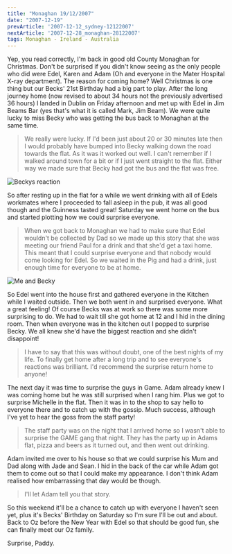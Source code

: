```yaml
---
title: "Monaghan 19/12/2007"
date: "2007-12-19"
prevArticle: '2007-12-12_sydney-12122007'
nextArticle: '2007-12-28_monaghan-28122007'
tags: Monaghan - Ireland - Australia
---
```

Yep, you read correctly, I'm back in good old County Monaghan for Christmas. Don't be surprised if you didn't know seeing as the only people who did were Edel, Karen and Adam (Oh and everyone in the Mater Hospital X-ray department). The reason for coming home? Well Christmas is one thing but our Becks' 21st Birthday had a big part to play. After the long journey home (now revised to about 34 hours not the previously advertised 36 hours) I landed in Dublin on Friday afternoon and met up with Edel in Jim Beams Bar (yes that's what it is called Mark, Jim Beam). We were quite lucky to miss Becky who was getting the bus back to Monaghan at the same time. 
> We really were lucky. If I'd been just about 20 or 30 minutes late then I would probably have bumped into Becky walking down the road towards the flat. As it was it worked out well. I can't remember if I walked around town for a bit or if I just went straight to the flat. Either way we made sure that Becky had got the bus and the flat was free.

![Beckys reaction](/images/DSCF0159.JPG "Beckys reaction, good isn't it?")

So after resting up in the flat for a while we went drinking with all of Edels workmates where I proceeded to fall asleep in the pub, it was all good though and the Guinness tasted great! Saturday we went home on the bus and started plotting how we could surprise everyone.
> When we got back to Monaghan we had to make sure that Edel wouldn't be collected by Dad so we made up this story that she was meeting our friend Paul for a drink and that she'd get a taxi home. This meant that I could surprise everyone and that nobody would come looking for Edel. So we waited in the Pig and had a drink, just enough time for everyone to be at home.

![Me and Becky](/images/DSCF0161.JPG "She still hasn't calmed down yet")

So Edel went into the house first and gathered everyone in the Kitchen while I waited outside. Then we both went in and surprised everyone. What a great feeling! Of course Becks was at work so there was some more surprising to do. We had to wait till she got home at 12 and I hid in the dining room. Then when everyone was in the kitchen out I popped to surprise Becky. We all knew she'd have the biggest reaction and she didn't disappoint!
> I have to say that this was without doubt, one of the best nights of my life. To finally get home after a long trip and to see everyone's reactions was brilliant. I'd recommend the surprise return home to anyone!

The next day it was time to surprise the guys in Game. Adam already knew I was coming home but he was still surprised when I rang him. Plus we got to surprise Michelle in the flat. Then it was in to the shop to say hello to everyone there and to catch up with the gossip. Much success, although I've yet to hear the goss from the staff party!
> The staff party was on the night that I arrived home so I wasn't able to surprise the GAME gang that night. They has the party up in Adams flat, pizza and beers as it turned out, and then went out drinking.

Adam invited me over to his house so that we could surprise his Mum and Dad along with Jade and Sean. I hid in the back of the car while Adam got them to come out so that I could make my appearance. I don't think Adam realised how embarrassing that day would be though.
> I'll let Adam tell you that story.

So this weekend it'll be a chance to catch up with everyone I haven't seen yet, plus it's Becks' Birthday on Saturday so I'm sure I'll be out and about. Back to Oz before the New Year with Edel so that should be good fun, she can finally meet our Oz family.

Surprise,
Paddy.